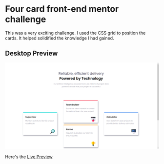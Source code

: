 # Four card front-end mentor challenge

This was a very exciting challenge. I used the CSS grid to position the cards. It helped solidified the knowledge I had gained.

## Desktop Preview
![Design preview for the four card section](./screenshot/desktop-preview.png)

Here's the [Live Preview](https://grid-card.netlify.app/)
